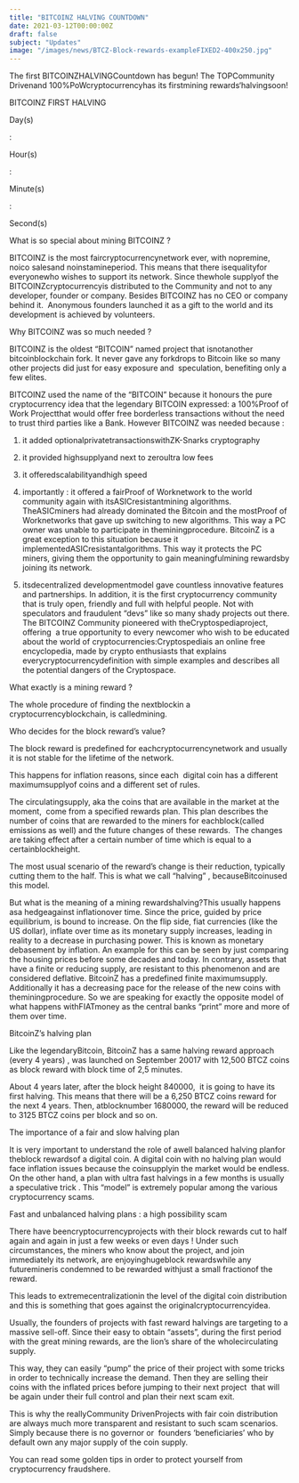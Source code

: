 ```yaml
---
title: "BITCOINZ HALVING COUNTDOWN"
date: 2021-03-12T00:00:00Z
draft: false
subject: "Updates"
image: "/images/news/BTCZ-Block-rewards-exampleFIXED2-400x250.jpg"
---
```


The first BITCOINZHALVINGCountdown has begun! The TOPCommunity Drivenand 100%PoWcryptocurrencyhas its firstmining rewards‘halvingsoon!

BITCOINZ FIRST HALVING

Day(s)

:

Hour(s)

:

Minute(s)

:

Second(s)

What is so special about mining BITCOINZ ?

BITCOINZ is the most faircryptocurrencynetwork ever, with nopremine, noico salesand noinstamineperiod. This means that there isequalityfor everyonewho wishes to support its network. Since thewhole supplyof the BITCOINZcryptocurrencyis distributed to the Community and not to any developer, founder or company. Besides BITCOINZ has no CEO or company behind it.  Anonymous founders launched it as a gift to the world and its development is achieved by volunteers.

Why BITCOINZ was so much needed ?

BITCOINZ is the oldest “BITCOIN” named project that isnotanother bitcoinblockchain fork. It never gave any forkdrops to Bitcoin like so many other projects did just for easy exposure and  speculation, benefiting only a few elites.

BITCOINZ used the name of the “BITCOIN” because it honours the pure cryptocurrency idea that the legendary BITCOIN expressed: a 100%Proof of Work Projectthat would offer free borderless transactions without the need to trust third parties like a Bank. However BITCOINZ was needed because :

1) it added optionalprivatetransactionswithZK-Snarks cryptography

2) it provided highsupplyand next to zeroultra low fees

3) it offeredscalabilityandhigh speed

4) importantly : it offered a fairProof of Worknetwork to the world community again with itsASICresistantmining algorithms. TheASICminers had already dominated the Bitcoin and the mostProof of Worknetworks that gave up switching to new algorithms. This way a PC owner was unable to participate in theminingprocedure. BitcoinZ is a great exception to this situation because it implementedASICresistantalgorithms. This way it protects the PC miners, giving them the opportunity to gain meaningfulmining rewardsby joining its network.

5) itsdecentralized developmentmodel gave countless innovative features and partnerships. In addition, it is the first cryptocurrency community that is truly open, friendly and full with helpful people. Not with speculators and fraudulent “devs” like so many shady projects out there. The BITCOINZ Community pioneered with theCryptospediaproject, offering  a true opportunity to every newcomer who wish to be educated about the world of cryptocurrencies:Cryptospediais an online free encyclopedia, made by crypto enthusiasts that explains everycryptocurrencydefinition with simple examples and describes all the potential dangers of the Cryptospace.

What exactly is a mining reward ?

The whole procedure of finding the nextblockin a cryptocurrencyblockchain, is calledmining.

Who decides for the block reward’s value?

The block reward is predefined for eachcryptocurrencynetwork and usually it is not stable for the lifetime of the network.

This happens for inflation reasons, since each  digital coin has a different maximumsupplyof coins and a different set of rules.

The circulatingsupply, aka the coins that are available in the market at the moment,  come from a specified rewards plan. This plan describes the number of coins that are rewarded to the miners for eachblock(called emissions as well) and the future changes of these rewards.  The changes are taking effect after a certain number of time which is equal to a certainblockheight.

The most usual scenario of the reward’s change is their reduction, typically cutting them to the half. This is what we call “halving” , becauseBitcoinused this model.

But what is the meaning of a mining rewardshalving?This usually happens asa hedgeagainst inflationover time. Since the price, guided by price equilibrium, is bound to increase. On the flip side, fiat currencies (like the US dollar), inflate over time as its monetary supply increases, leading in reality to a decrease in purchasing power. This is known as monetary debasement by inflation. An example for this can be seen by just comparing the housing prices before some decades and today. In contrary, assets that have a finite or reducing supply, are resistant to this phenomenon and are considered deflative. BitcoinZ has a predefined finite maximumsupply. Additionally it has a decreasing pace for the release of the new coins with theminingprocedure. So we are speaking for exactly the opposite model of what happens withFIATmoney as the central banks “print” more and more of them over time.

BitcoinZ’s halving plan

Like the legendaryBitcoin, BitcoinZ has a same halving reward approach (every 4 years) , was launched on September 20017 with 12,500 BTCZ coins as block reward with block time of 2,5 minutes.

About 4 years later, after the block height 840000,  it is going to have its first halving. This means that there will be a 6,250 BTCZ coins reward for the next 4 years. Then, atblocknumber 1680000, the reward will be reduced to 3125 BTCZ coins per block and so on.

The importance of a fair and slow halving plan

It is very important to understand the role of awell balanced halving planfor theblock rewardsof a digital coin. A digital coin with no halving plan would face inflation issues because the coinsupplyin the market would be endless. On the other hand, a plan with ultra fast halvings in a few months is usually a speculative trick . This “model” is extremely popular among the various cryptocurrency scams.

Fast and unbalanced halving plans : a high possibility scam

There have beencryptocurrencyprojects with their block rewards cut to half again and again in just a few weeks or even days ! Under such circumstances, the miners who know about the project, and join immediately its network, are enjoyinghugeblock rewardswhile any futuremineris condemned to be rewarded withjust a small fractionof the reward.

This leads to extremecentralizationin the level of the digital coin distribution and this is something that goes against the originalcryptocurrencyidea.

Usually, the founders of projects with fast reward halvings are targeting to a massive sell-off. Since their easy to obtain “assets”, during the first period with the great mining rewards, are the lion’s share of the wholecirculating supply.

This way, they can easily “pump” the price of their project with some tricks in order to technically increase the demand. Then they are selling their coins with the inflated prices before jumping to their next project  that will be again under their full control and plan their next scam exit.

This is why the reallyCommunity DrivenProjects with fair coin distribution are always much more transparent and resistant to such scam scenarios. Simply because there is no governor or  founders ‘beneficiaries’ who by default own any major supply of the coin supply.

You can read some golden tips in order to protect yourself from cryptocurrency fraudshere.
